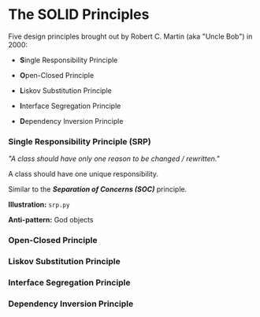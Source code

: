 # The SOLID Principles

Five design principles brought out by Robert C. Martin (aka "Uncle Bob") in 2000:

- **S**ingle Responsibility Principle

- **O**pen-Closed Principle

- **L**iskov Substitution Principle

- **I**nterface Segregation Principle

- **D**ependency Inversion Principle

### Single Responsibility Principle (SRP)

_"A class should have only one reason to be changed / rewritten."_

A class should have one unique responsibility.

Similar to the **_Separation of Concerns (SOC)_** principle.

**Illustration:** `srp.py`

**Anti-pattern:** God objects

### Open-Closed Principle

### Liskov Substitution Principle

### Interface Segregation Principle

### Dependency Inversion Principle

